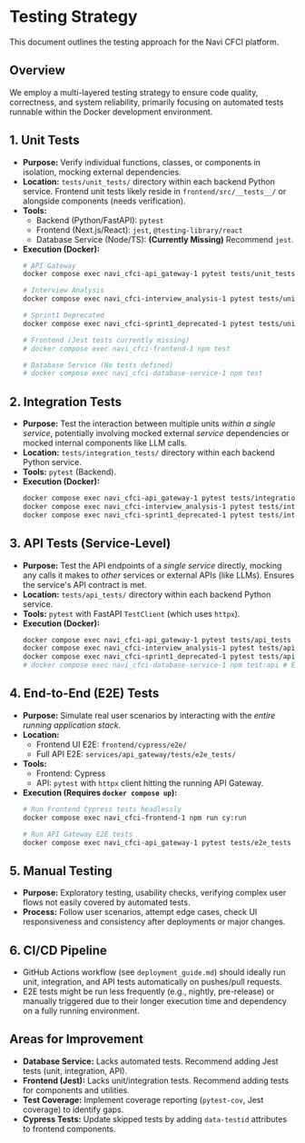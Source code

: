 # Testing Strategy

This document outlines the testing approach for the Navi CFCI platform.

## Overview

We employ a multi-layered testing strategy to ensure code quality, correctness, and system reliability, primarily focusing on automated tests runnable within the Docker development environment.

## 1. Unit Tests

*   **Purpose:** Verify individual functions, classes, or components in isolation, mocking external dependencies.
*   **Location:** `tests/unit_tests/` directory within each backend Python service. Frontend unit tests likely reside in `frontend/src/__tests__/` or alongside components (needs verification).
*   **Tools:**
    *   Backend (Python/FastAPI): `pytest`
    *   Frontend (Next.js/React): `jest`, `@testing-library/react`
    *   Database Service (Node/TS): **(Currently Missing)** Recommend `jest`.
*   **Execution (Docker):**
    ```bash
    # API Gateway
    docker compose exec navi_cfci-api_gateway-1 pytest tests/unit_tests

    # Interview Analysis
    docker compose exec navi_cfci-interview_analysis-1 pytest tests/unit_tests

    # Sprint1 Deprecated
    docker compose exec navi_cfci-sprint1_deprecated-1 pytest tests/unit_tests

    # Frontend (Jest tests currently missing)
    # docker compose exec navi_cfci-frontend-1 npm test

    # Database Service (No tests defined)
    # docker compose exec navi_cfci-database-service-1 npm test
    ```

## 2. Integration Tests

*   **Purpose:** Test the interaction between multiple units *within a single service*, potentially involving mocked external *service* dependencies or mocked internal components like LLM calls.
*   **Location:** `tests/integration_tests/` directory within each backend Python service.
*   **Tools:** `pytest` (Backend).
*   **Execution (Docker):**
    ```bash
    docker compose exec navi_cfci-api_gateway-1 pytest tests/integration_tests
    docker compose exec navi_cfci-interview_analysis-1 pytest tests/integration_tests
    docker compose exec navi_cfci-sprint1_deprecated-1 pytest tests/integration_tests
    ```

## 3. API Tests (Service-Level)

*   **Purpose:** Test the API endpoints of a *single service* directly, mocking any calls it makes to *other* services or external APIs (like LLMs). Ensures the service's API contract is met.
*   **Location:** `tests/api_tests/` directory within each backend Python service.
*   **Tools:** `pytest` with FastAPI `TestClient` (which uses `httpx`).
*   **Execution (Docker):**
    ```bash
    docker compose exec navi_cfci-api_gateway-1 pytest tests/api_tests
    docker compose exec navi_cfci-interview_analysis-1 pytest tests/api_tests
    docker compose exec navi_cfci-sprint1_deprecated-1 pytest tests/api_tests
    # docker compose exec navi_cfci-database-service-1 npm test:api # Example
    ```

## 4. End-to-End (E2E) Tests

*   **Purpose:** Simulate real user scenarios by interacting with the *entire running application stack*.
*   **Location:**
    *   Frontend UI E2E: `frontend/cypress/e2e/`
    *   Full API E2E: `services/api_gateway/tests/e2e_tests/`
*   **Tools:**
    *   Frontend: Cypress
    *   API: `pytest` with `httpx` client hitting the running API Gateway.
*   **Execution (Requires `docker compose up`):**
    ```bash
    # Run Frontend Cypress tests headlessly
    docker compose exec navi_cfci-frontend-1 npm run cy:run

    # Run API Gateway E2E tests
    docker compose exec navi_cfci-api_gateway-1 pytest tests/e2e_tests
    ```

## 5. Manual Testing

*   **Purpose:** Exploratory testing, usability checks, verifying complex user flows not easily covered by automated tests.
*   **Process:** Follow user scenarios, attempt edge cases, check UI responsiveness and consistency after deployments or major changes.

## 6. CI/CD Pipeline

*   GitHub Actions workflow (see `deployment_guide.md`) should ideally run unit, integration, and API tests automatically on pushes/pull requests.
*   E2E tests might be run less frequently (e.g., nightly, pre-release) or manually triggered due to their longer execution time and dependency on a fully running environment.

## Areas for Improvement

*   **Database Service:** Lacks automated tests. Recommend adding Jest tests (unit, integration, API).
*   **Frontend (Jest):** Lacks unit/integration tests. Recommend adding tests for components and utilities.
*   **Test Coverage:** Implement coverage reporting (`pytest-cov`, Jest coverage) to identify gaps.
*   **Cypress Tests:** Update skipped tests by adding `data-testid` attributes to frontend components.